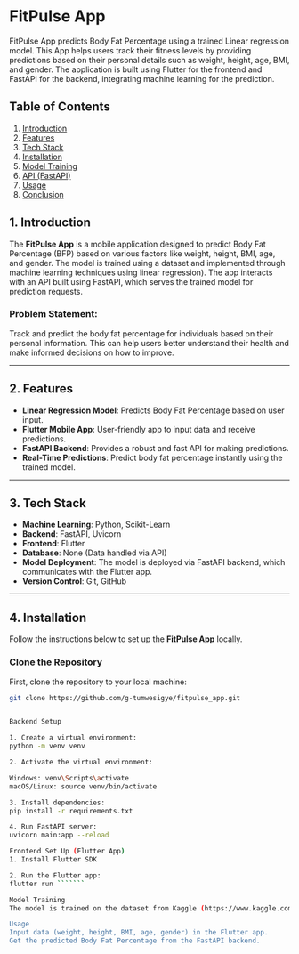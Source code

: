 # FitPulse App

FitPulse App predicts Body Fat Percentage using a trained Linear regression model. This App helps users track their fitness levels by providing predictions based on their personal details such as weight, height, age, BMI, and gender. The application is built using Flutter for the frontend and FastAPI for the backend, integrating machine learning for the prediction.

## Table of Contents
1. [Introduction](#1-introduction)
2. [Features](#2-features)
3. [Tech Stack](#3-tech-stack)
4. [Installation](#4-installation)
5. [Model Training](#5-model-training)
6. [API (FastAPI)](#6-api-fastapi)
7. [Usage](#7-usage)
8. [Conclusion](#8-conclusion)

## 1. Introduction

The **FitPulse App** is a mobile application designed to predict Body Fat Percentage (BFP) based on various factors like weight, height, BMI, age, and gender. The model is trained using a dataset and implemented through machine learning techniques using  linear regression). The app interacts with an API built using FastAPI, which serves the trained model for prediction requests.

### Problem Statement:
Track and predict the body fat percentage for individuals based on their personal information. This can help users better understand their health and make informed decisions on how to improve.

---

## 2. Features

- **Linear Regression Model**: Predicts Body Fat Percentage based on user input.
- **Flutter Mobile App**: User-friendly app to input data and receive predictions.
- **FastAPI Backend**: Provides a robust and fast API for making predictions.
- **Real-Time Predictions**: Predict body fat percentage instantly using the trained model.

---

## 3. Tech Stack

- **Machine Learning**: Python, Scikit-Learn
- **Backend**: FastAPI, Uvicorn
- **Frontend**: Flutter
- **Database**: None (Data handled via API)
- **Model Deployment**: The model is deployed via FastAPI backend, which communicates with the Flutter app.
- **Version Control**: Git, GitHub

---

## 4. Installation

Follow the instructions below to set up the **FitPulse App** locally.

### Clone the Repository

First, clone the repository to your local machine:

```bash
git clone https://github.com/g-tumwesigye/fitpulse_app.git


Backend Setup

1. Create a virtual environment:
python -m venv venv

2. Activate the virtual environment:

Windows: venv\Scripts\activate
macOS/Linux: source venv/bin/activate

3. Install dependencies:
pip install -r requirements.txt

4. Run FastAPI server:
uvicorn main:app --reload

Frontend Set Up (Flutter App)
1. Install Flutter SDK

2. Run the Flutter app:
flutter run ```````

Model Training
The model is trained on the dataset from Kaggle (https://www.kaggle.com/datasets/mustafa20635/fitness-exercises-using-bfp-and-bmi) using Linear Regression to predict Body Fat Percentage based on the user's weight, height, BMI, Gender, and age.

Usage
Input data (weight, height, BMI, age, gender) in the Flutter app.
Get the predicted Body Fat Percentage from the FastAPI backend.

